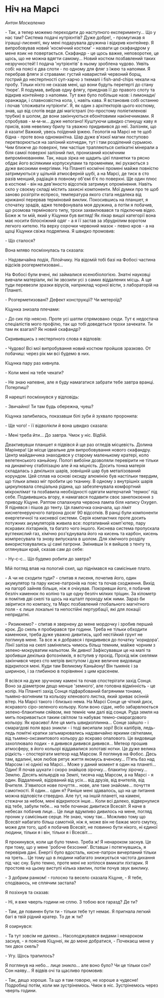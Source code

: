 # Ніч на Марсі
_Антон Москаленко_

\- Так, а тепер можемо переходити до наступного експерименту... Що у нас там? Система подачі нутрієнтів? Дуже добре!, - промугикав я іграшці-лисеняті, яку мені подарувала дружина і відкрив контейнер. Я випробовував новий 'космічний костюм' - назвати це скафандром у мене язик не повертається. Скафандр - це щось важке, неповоротке, це щось, що не можна вдягти самому... Новий костюм позбавлений таких незручностей! І подача 'нутрієнтів' в ньому зроблена чудово. Уявіть собі: на поясі є два слоти - по одному для фляг з їжею та напоями. Я перебрав фляги зі стравами: густий наваристий червоний борщ, гострий до нестерпності суп-харчо з ткемалі і fish-and-chips чекали на пробу. Тільки ніхто не сказав мені, що вони будуть перетерті до стану 'пюре'. Я подумав, вибрав одну флягу, приєднав її до правого слоту та відкрив контейнер з напоями. Тут вже було побільше назв: і лимонади/оранжади, і славнозвістна кола, і, навіть кава. Я встановив собі останню і почав 'споживати нутрієнти'. Я, як один з архітекторів цього костюму, знав, що від слотів веде дві магістралі (по-простому поліетиленові трубки) в шолом, де вони закінчуються ебонітовими накінечниками. Я спробував - м-м-м... дуже непогано! Куштуючи швидко стинущу каву я присів, взяв невелику брилу та уважно придивився до неї. Залізняк, що й казати! Важкий, увесь поїдений іржею. Геологія на Марсі не те щоб бідна - проте вона одноманітна. Шар дуже в'язкої магми поступово перетворюється на залізний колчедан, тут і там розділений сурьмою. Чим ближче до поверхні, тим частіше трапляються силікатні мінерали а біля самої поверхні залізний пил, пронизаний космічним випромінюванням. Так, наша зірка не щадить цієї планетки та рясно обдає його всілякими корпускулами та променями, які рухаються з дуже високими енергіями. На Планеті космічні промені майже повністю затримуються у щільній атмосферній шубі, а на Марсі, де тиск в сто разів менший, радіація в повному об'ємі б'є по поверхні. Ще один плюс в костюмі - він на дев'яносто відсотків затримує опромінення. Навіть скло у своєму складі містить захисні компоненти. Мої думки про те щоб заново розігріти еспресо, температура якого стата недалека від крижаної перервав терміновий виклик. Покосившись на планшет, я спочатку зрадів, адже телефонувала моя дружина, а потім я побачив, що розмова термінового типу, трохи захвилювався та підключив відео. Боже ж ти мій, який у Кіцунки був вигляд! Як лікар вищої категорії вона має носити білосніжний одяг - а я її застав за збруднілим воротом легкого кителю. На верху сорочки червоний мазок - певно кров - а на щоці Кіцунки свіжа подряпина. Я швидко промовив:

\- Що сталося?

Вона мляво посміхнулась та сказала:

\- Надзвичайна подія, Лілойчику. На відомій тобі базі на Фобосі частина відсіків розгерметизовані...

На Фобосі були вчені, які займалися ксенобіологією. Знатні науковці вивчали матеріали, які їм звозили усі з самих віддалених місць. А ще туди перевезли зразки вірусів, наприклад чорної віспи, з лабораторій на Планеті.

\- Розгерметизовані? Дефект конструкції? Чи метероїд?

Кіцунка знизала плечами:

\- До сих пір неясно. Проте усі шатли спрямовано сюди. Тут є недостача спеціалістів мого профілю, так що тобі доведеться трохи зачекати. Ти там як взагалі? Як новий скафандр?

Скривившись з нестерпного слова я відповів:

\- Чудово! Всі мої випробування новий костюм пройшов зразково. От побачиш: через рік ми всі будемо в них.

Кіцунка пару раз кивнула.

\- Коли мені на тебе чекати?

\- Не знаю напевне, але я буду намагатися забрати тебе завтра вранці. Потерпиш?

Я нарешті посміхнувся у відповідь:

\- Звичайно! Ти там будь обережна, чуеш?

Кіцунка залибилась, показавши білі зуби й зухвало проронила:

\- Ще чого! - її відволікли й вона швидко сказала:

\- Мені треба йти... До завтра. Чмок у ніс. Відбій.

Деактивувши планшет я підвівся й ще раз огледів місцевість. Долина Марінера! Це місце ідеальне для випробовування нового скафандру. Центр майданчика знаходився у старому маленькому кратері, коло велетенського каньйону. Пологі вибоїни дозволяли перевірити не тільки на динамічну стабілізацію але й на міцність. Досить тонка матерія складалась з декількох шарів, зовнішній шар був металізований корундом. Цей сплав на основі оксиду алюмінію був настільки твердим, що тільки алмаз міг пробити цю тканину. В одному з внутрішніх шарів циркулювала спеціальна рідина, що забезпечувала комфортний мікроклімат та позбавила необхідності одягати матерчатий 'термос' під себе. Подивившись вгору, я намагався подавити своє занепокоєння з приводу Кіцуне. Раптом спалахнула червона лампа біля напису Oxygen. Я піднявся і пішов до тенту. Ця лампочка означала, що ліміт киснегенеруючого патрона досяг 90 відсотків. В ранці були компоненти енергетичної та кисневої системи. Серія компактних проте досить потужних акумуляторів живила все: портативний комп'ютер, пару яскравих ліхтариків, та багато чого іншого. Киcнева система пропускала вуглекислий газ, хімічно роз'єднувала його на кисень та карбон, кисень компресувала та знову випускала в шолом. Для хімічного розділу використовувались ці самі патрони. Змінивши їх я вийшов з тенту та, оглянувши край, сказав сам до себе:

\- Ну-с-с... Що будемо робити до завтра?

Мій погляд впав на пологий схил, що піднімався на самісіньке плато.

\- А чи не сходити туди? - спитав я лисеня, почепив його, один акумулятор та пару кисне-патронів на пояс та почав сходження. Вихід на пагорб зайняв більше, ніж я очікував. Покоривши його, я побачив безліч каменюк по коліно та ще одну безліч мілких тріщин. За кілометр я помітив дві скелі та щось на кшталт проходу між ними. Зараз би звіритися по компасу, та Марс позбавлений глобального магнітного поля - є лише локальні та непостійні пертурбації, які для локації непридатні.

\- Ризикнемо? - спитав я звернену до мене мордочку і зробив перший крок. До скель я пробирався три години. Треба не тільки обходити каменюки, треба дуже уважно дивитись, щоб нестійкий грунт не поглинув мене. Та все ж я добрався і придивився до початку 'коридора'. Лінії заліза на скелі замінялись чимось більш темним, майже чорним з зелено-мокруватим нальотом. Як дивно! Зафіксувавши це на мапі та зробивши декілька фотознімків, я вступив у прохід. Прохід між скелями закінчився через сто метрів виступом і дуже величне видовище відкрилося мені. Куди там Великому Каньйону! Він тьмяніє і за шириною, і за глибиною в порівнянні з цим красенем.

Я всівся на дуже зручному камені та почав спостерігати захід Сонця. Воно за діаметром дещо менше 'земного', але головна відмінність - це колір. На Планеті захід Сонця підфарбований багряними тонами, тьмяно-вогняним та кольору кленового листка, який зриває осінній вітер. На Марсі такого і близько нема. На Марсі Сонце це чіткий диск, яскравого сіро-зеленого кольору. Коли воно сідає, небо забарвлюється зелено-блакитним сяйвом, яке темніє чим далі від сонця. Руда земля на мить покривається таким світлом та набуває темно-смарагдового кольору. Як красиво! Але ця мить швидкоплинна... Сонце зайшло - і смарагдові поля враз зникли - і тоді висипали зорі! Всіх калібрів, ледь-ледь помітні крапки затьмарювались надзвичайно яркими світилами, від тьмяно-оксамитового кольору до яскраво опалового. Це видовище захоплювало подих - я дивився дивився дивився... Метеор прошив атмосферу, в його кольорі віддавалися золотаві нотки. Це дуже велика рідкість - спостерігати метеор над Марсом. Я поглянув на Фобос. Десь там, вдалині, моя любов рятує життя якомусь вченому... П'ять баз над Марсом і ні однієї на Марсі... Може у даний момент я один на планеті... Один! Я почав шукати і скоро знайшов зірочку... блакитну зірочку... Землю. Десять мільярдів на Землі, тисяча над Марсом, а на Марсі - я один. Віддалений, відірваний від усіх... від друзів, від вчителів, від Вчителя. З'явилося нове почуття... нове, але таке знайоме... почуття самотності. Я один... один я? Раніше мені здавалось, що на це питання можна відповісти ствердно. Але тут, на іншій планеті, на камені, стежачи за небом, мені відкрилося інше... Коли всі далеко, відвернулися від тебе, забули тебе... на тебе починає дивитися Всесвіт. Я наче в небесах побачив лице... Це лице вдумливо дивилось на мене, погляд проник у самісіньке серце. Не знаю, чому так... Можливо тому що Всесвіт набагато більш самотній, ніж я, може він не бажає мого смутку, може для того, щоб я побачив Всесвіт, не повинно бути нікого, ні єдиної людини, тільки я і він, тільки я і Всесвіт....

Я прокинувся, коли ще було темно. Треба ж! Я ненароком заснув. Це при тому, що у мене 'робоче безсоння'. Вставши і потягнувшись, я перевірив дані. Енергії було вдосталь, кисне-патрон вичерпаний тільки на треть... Це тому що в людини набагато знижується частота дихання під час сну. Було темно, проте мені не хотілося вмикати ліхтарик. Я простояв на цьому виступі кілька хвилин, потім почув звук виклику.

\- З добрим ранком! - голосно та весело сказала Кіцуне, - Я тебе, сподіваюсь, не сплячим застала?

Я позіхнув та сказав:

\- Ні, я вже чверть години не сплю. З тобою все гаразд? Де ти?

\- Там, де повинен бути ти - тільки тебе тут немає. Я пригнала легкий багі в твій рідний кратер. То де ж ти?

Я озирнувся:

\- Та тут зовсім не далеко... Насолоджувався видами і ненароком заснув, - я пояснив Кіцунеі, як до мене добратися, - Почекаєш мене у тих двох скель?

\- Угу. Щось трапилось?

Я поглянув на небо... лице зникло... але воно було? Чи це тільки сон? Сон наяву... Я відвів очі та щасливо промовив:

\- Так, дещо хороше. Та що я там говорю, не хороше а чудесне! Подробиці потім, коли ми зустрінемось. Чмок в ніс. Зустрінемось через чверть години.
